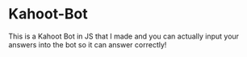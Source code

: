 # Kahoot-Bot
This is a Kahoot Bot in JS that I made and you can actually input your answers into the bot so it can answer correctly!
